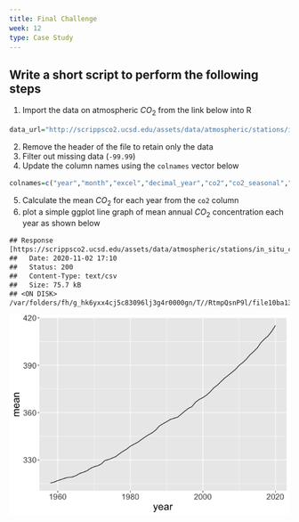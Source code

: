```yaml
---
title: Final Challenge
week: 12
type: Case Study
---
```


## Write a short script to perform the following steps

1. Import the data on atmospheric $CO_2$ from the link below into R


```r
data_url="http://scrippsco2.ucsd.edu/assets/data/atmospheric/stations/in_situ_co2/monthly/monthly_in_situ_co2_mlo.csv"
```

2. Remove the header of the file to retain only the data
3. Filter out missing data (`-99.99`)
4. Update the column names using the `colnames` vector below


```r
colnames=c("year","month","excel","decimal_year","co2","co2_seasonal","co2_fit","co2_seasonalfit","co2_filled","co2_seasonalfilled")
```

5. Calculate the mean $CO_2$ for each year from the `co2` column
6. plot a simple ggplot line graph of mean annual $CO_2$ concentration each year as shown below





```
## Response [https://scrippsco2.ucsd.edu/assets/data/atmospheric/stations/in_situ_co2/monthly/monthly_in_situ_co2_mlo.csv]
##   Date: 2020-11-02 17:10
##   Status: 200
##   Content-Type: text/csv
##   Size: 75.7 kB
## <ON DISK>  /var/folders/fh/g_hk6yxx4cj5c83096lj3g4r0000gn/T//RtmpQsnP9l/file10ba1338dd93c
```

![](CS_15_files/figure-html/unnamed-chunk-2-1.png)<!-- -->
